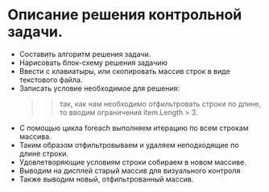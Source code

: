 # Описание решения контрольной задачи.

* Составить алгоритм решения задачи.
* Нарисовать блок-схему решения задачию
* Ввести с клавиатыры, или скопировать массив строк в виде текстового файла.
* Записать условие необходимое для решения:
  >> так, как нам необходимо отфильтровать строки по длине, то вводим ограничения 
  >> item.Length > 3.
* С помощью цикла foreach выполняем итерацию по всем строкам массива.
* Таким образом отфильтровываем и удаляем неподходящие по длине строки.
* Удовлетворяющие условиям строки собираем в новом массиве.
* Выводим на дисплей старый массив для визуального контроля
* Также выводим новый, отфильтрованный массив.